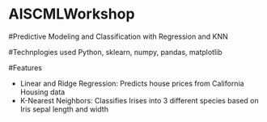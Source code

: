 # AISCMLWorkshop
#Predictive Modeling and Classification with Regression and KNN

#Technplogies used
Python, sklearn, numpy, pandas, matplotlib

#Features
- Linear and Ridge Regression: Predicts house prices from California Housing data
- K-Nearest Neighbors: Classifies Irises into 3 different species based on Iris sepal length and width
